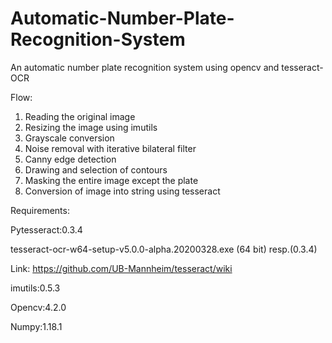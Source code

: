 # Automatic-Number-Plate-Recognition-System

An automatic number plate recognition system using opencv and tesseract-OCR

Flow:
1. Reading the original image
2. Resizing the image using imutils
3. Grayscale conversion
4. Noise removal with iterative bilateral filter
5. Canny edge detection
6. Drawing and selection of contours
7. Masking the entire image except the plate
8. Conversion of image into string using tesseract

Requirements:

Pytesseract:0.3.4

tesseract-ocr-w64-setup-v5.0.0-alpha.20200328.exe (64 bit) resp.(0.3.4)

Link: https://github.com/UB-Mannheim/tesseract/wiki

imutils:0.5.3

Opencv:4.2.0

Numpy:1.18.1



